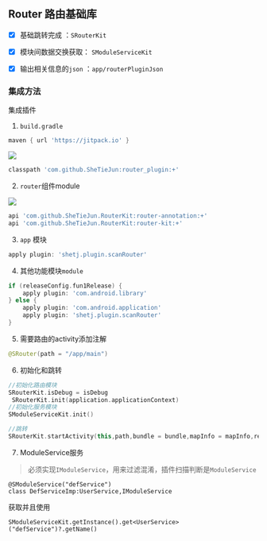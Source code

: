 ## Router 路由基础库

- [X] 基础跳转完成 ：`SRouterKit`
- [X] 模块间数据交换获取： `SModuleServiceKit`
- [X] 输出相关信息的`json` ：`app/routerPluginJson`


### 集成方法
集成插件
1. `build.gradle`
```groovy
maven { url 'https://jitpack.io' }
```

[![](https://jitpack.io/v/SheTieJun/router_plugin.svg)](https://jitpack.io/#SheTieJun/router_plugin)

```groovy
classpath 'com.github.SheTieJun:router_plugin:+'
```

2. `router`组件module

[![](https://jitpack.io/v/SheTieJun/RouterKit.svg)](https://jitpack.io/#SheTieJun/RouterKit)

```groovy
api 'com.github.SheTieJun.RouterKit:router-annotation:+'
api 'com.github.SheTieJun.RouterKit:router-kit:+'
```


3. `app` 模块

```groovy
apply plugin: 'shetj.plugin.scanRouter'
```

4. 其他功能模块`module`
```groovy
if (releaseConfig.fun1Release) {
    apply plugin: 'com.android.library'
} else {
    apply plugin: 'com.android.application'
    apply plugin: 'shetj.plugin.scanRouter'
}
```

5. 需要路由的activity添加注解
```kotlin
@SRouter(path = "/app/main")
```

6. 初始化和跳转

```kotlin
//初始化路由模块 
SRouterKit.isDebug = isDebug
 SRouterKit.init(application.applicationContext)
//初始化服务模块 
SModuleServiceKit.init()
```

```kotlin
//跳转
SRouterKit.startActivity(this,path,bundle = bundle,mapInfo = mapInfo,requestCode = requestCode)
```

7. ModuleService服务

  > 必须实现`IModuleService`，用来过滤混淆，插件扫描判断是`ModuleService`
```
@SModuleService("defService")
class DefServiceImp:UserService,IModuleService
```
获取并且使用
```
SModuleServiceKit.getInstance().get<UserService>("defService")?.getName()
```